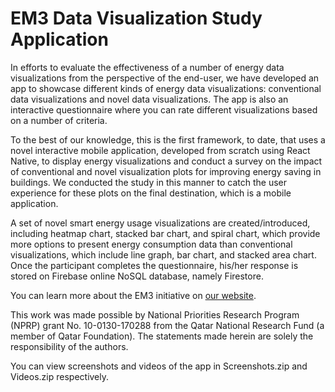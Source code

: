 # EM3 Data Visualization Study Application


In efforts to evaluate the effectiveness of a number of energy data visualizations from the perspective of the end-user, we have developed an app to showcase different kinds of energy data visualizations: conventional data visualizations and novel data visualizations. The app is also an interactive questionnaire where you can rate different visualizations based on a number of criteria.

To the best of our knowledge, this is the first framework, to date, that uses a novel interactive mobile application, developed from scratch using React Native, to display energy visualizations and conduct a survey on the impact of conventional and novel visualization plots for improving energy saving in buildings. We conducted the study in this manner to catch the user experience for these plots on the final destination, which is a mobile application.

A set of novel smart energy usage visualizations are created/introduced, including heatmap chart, stacked bar chart, and spiral chart, which provide more options to present energy consumption data than conventional visualizations, which include line graph, bar chart, and stacked area chart. Once the participant completes the questionnaire, his/her response is stored on Firebase online NoSQL database, namely Firestore.

You can learn more about the EM3 initiative on [our website](http://em3.qu.edu.qa).

This work was made possible by National Priorities Research Program (NPRP) grant No. 10-0130-170288 from the Qatar National Research Fund (a member of Qatar Foundation). The statements made herein are solely the responsibility of the authors.

You can view screenshots and videos of the app in Screenshots.zip and Videos.zip respectively.
